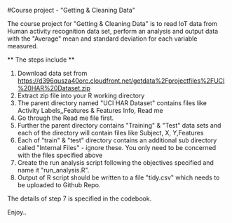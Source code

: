  #Course project - "Getting & Cleaning Data"
 
 The course project for "Getting & Cleaning Data" is to read IoT data from Human activity recognition data set, 
 perform an analysis and output data with the "Average" mean and standard deviation for each variable measured.
 
 ** The steps include **
 1. Download data set from https://d396qusza40orc.cloudfront.net/getdata%2Fprojectfiles%2FUCI%20HAR%20Dataset.zip
 2. Extract zip file into your R working directory
 3. The parent directory named "UCI HAR Dataset" contains files like  Activity Labels,,Features & Features Info, Read me
 4. Go through the Read me file first.
 5. Further the parent directory contains "Training" & "Test" data sets and each of the directory will contain files like     Subject, X, Y,Features
6.  Each of "train" & "test" directory contains an additional sub directory called "Internal Files" - ignore these. 
You only need to be concerned   with the files specified above
7. Create the run analysis script following the objectives specified and name it "run_analysis.R".
8. Output of R script should be written to a file "tidy.csv" which needs to be uploaded to Github Repo.

The details of step 7 is specified in the codebook.

Enjoy..
